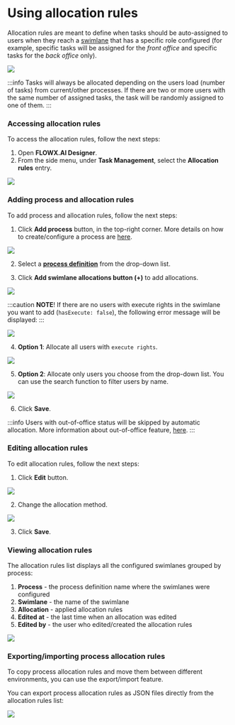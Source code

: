 # Using allocation rules

Allocation rules are meant to define when tasks should be auto-assigned to users when they reach a [swimlane](../../../user-roles-management/swimlanes.md) that has a specific role configured (for example, specific tasks will be assigned for the _front office_ and specific tasks for the _back office_ only).

![](https://s3.eu-west-1.amazonaws.com/docx.flowx.ai/3.1/allocation_rules.png)

:::info
Tasks will always be allocated depending on the users load (number of tasks) from current/other processes. If there are two or more users with the same number of assigned tasks, the task will be randomly assigned to one of them.
:::

### Accessing allocation rules

To access the allocation rules, follow the next steps:

1. Open **FLOWX.AI Designer**.
2. From the side menu, under **Task Management**, select the **Allocation rules** entry.

![](https://s3.eu-west-1.amazonaws.com/docx.flowx.ai/3.1/access_allocation_rules.png)

### **Adding process and allocation rules**

To add process and allocation rules, follow the next steps:

1. Click **Add process** button, in the top-right corner. More details on how to create/configure a process are [here](../../../../flowx-designer/managing-a-process-flow/creating-a-new-process-definition.md).

![](https://s3.eu-west-1.amazonaws.com/docx.flowx.ai/3.1/adding_process_and_allocation.png)

2.  Select a [**process definition**](../../../../building-blocks/process/process-definition/process-definition.md) from the drop-down list.

3.  Click **Add swimlane allocations button (+)** to add allocations.

![](https://s3.eu-west-1.amazonaws.com/docx.flowx.ai/3.1/add_swimlane_allocation.png)

:::caution
**NOTE**! If there are no users with execute rights in the swimlane you want to add (`hasExecute: false`), the following error message will be displayed:
:::

![](https://s3.eu-west-1.amazonaws.com/docx.flowx.ai/3.1/add_task_allocation_rules.png)

4.  **Option 1**: Allocate all users with `execute rights`.

![](https://s3.eu-west-1.amazonaws.com/docx.flowx.ai/3.1/allocate_execute_rights.png)

5.  **Option 2**: Allocate only users you choose from the drop-down list. You can use the search function to filter users by name.

![](https://s3.eu-west-1.amazonaws.com/docx.flowx.ai/3.1/allocate_execute_rights1.png)

6.  Click **Save**.

:::info
Users with out-of-office status will be skipped by automatic allocation. More information about out-of-office feature, [here](using-out-of-office-records).
:::

### Editing allocation rules

To edit allocation rules, follow the next steps:

1. Click **Edit** button.

![](https://s3.eu-west-1.amazonaws.com/docx.flowx.ai/3.1/edit_allocation_rules.png)

2.  Change the allocation method.

![](https://s3.eu-west-1.amazonaws.com/docx.flowx.ai/3.1/change_allocation_method.gif)

3.  Click **Save**.

### Viewing allocation rules

The allocation rules list displays all the configured swimlanes grouped by process:

1. **Process** - the process definition name where the swimlanes were configured
2. **Swimlane** - the name of the swimlane
3. **Allocation** - applied allocation rules
4. **Edited at** - the last time when an allocation was edited
5. **Edited by** - the user who edited/created the allocation rules

![](https://s3.eu-west-1.amazonaws.com/docx.flowx.ai/3.1/view_allocation_rules.png)

### **Exporting/importing process allocation rules**

To copy process allocation rules and move them between different environments, you can use the export/import feature.&#x20;

You can export process allocation rules as JSON files directly from the allocation rules list:

![](https://s3.eu-west-1.amazonaws.com/docx.flowx.ai/3.1/export_import_allocations.gif)